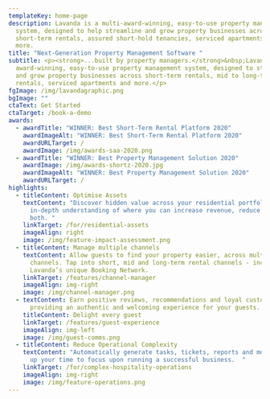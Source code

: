 ```yaml
---
templateKey: home-page
description: Lavanda is a multi-award-winning, easy-to-use property management
  system, designed to help streamline and grow property businesses across
  short-term rentals, assured short-hold tenancies, serviced apartments and
  more.
title: "Next-Generation Property Management Software "
subtitle: <p><strong>...built by property managers.</strong>&nbsp;Lavanda is an
  award-winning, easy-to-use property management system, designed to streamline
  and grow property businesses across short-term rentals, mid to long-term
  rentals, serviced apartments and more.</p>
fgImage: /img/lavandagraphic.png
bgImage: ""
ctaText: Get Started
ctaTarget: /book-a-demo
awards:
  - awardTitle: "WINNER: Best Short-Term Rental Platform 2020"
    awardImageAlt: "WINNER: Best Short-Term Rental Platform 2020"
    awardURLTarget: /
    awardImage: /img/awards-saa-2020.png
  - awardTitle: "WINNER: Best Property Management Solution 2020"
    awardImage: /img/awards-shortz-2020.jpg
    awardImageAlt: "WINNER: Best Property Management Solution 2020"
    awardURLTarget: /
highlights:
  - titleContent: Optimise Assets
    textContent: "Discover hidden value across your residential portfolio. Gain an
      in-depth understanding of where you can increase revenue, reduce costs or
      both. "
    linkTarget: /for/residential-assets
    imageAlign: right
    image: /img/feature-impact-assessment.png
  - titleContent: Manage multiple channels
    textContent: Allow guests to find your property easier, across multiple
      channels. Tap into short, mid and long-term rental channels - including
      Lavanda’s unique Booking Network.
    linkTarget: /features/channel-manager
    imageAlign: img-right
    image: /img/channel-manager.png
  - textContent: Earn positive reviews, recommendations and loyal customers by
      providing an authentic and welcoming experience for your guests.
    titleContent: Delight every guest
    linkTarget: /features/guest-experience
    imageAlign: img-left
    image: /img/guest-comms.png
  - titleContent: Reduce Operational Complexity
    textContent: "Automatically generate tasks, tickets, reports and more, freeing
      up your time to focus upon running a successful business.  "
    linkTarget: /for/complex-hospitality-operations
    imageAlign: img-right
    image: /img/feature-operations.png
---
```

